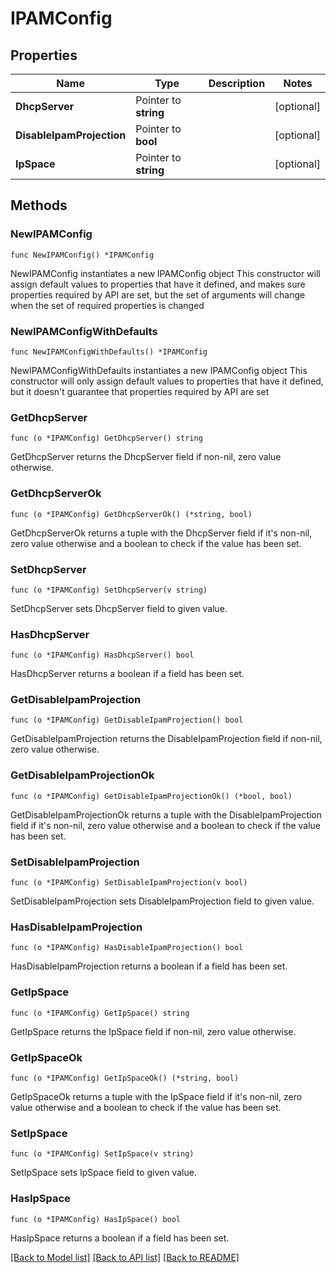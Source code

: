 # IPAMConfig

## Properties

Name | Type | Description | Notes
------------ | ------------- | ------------- | -------------
**DhcpServer** | Pointer to **string** |  | [optional] 
**DisableIpamProjection** | Pointer to **bool** |  | [optional] 
**IpSpace** | Pointer to **string** |  | [optional] 

## Methods

### NewIPAMConfig

`func NewIPAMConfig() *IPAMConfig`

NewIPAMConfig instantiates a new IPAMConfig object
This constructor will assign default values to properties that have it defined,
and makes sure properties required by API are set, but the set of arguments
will change when the set of required properties is changed

### NewIPAMConfigWithDefaults

`func NewIPAMConfigWithDefaults() *IPAMConfig`

NewIPAMConfigWithDefaults instantiates a new IPAMConfig object
This constructor will only assign default values to properties that have it defined,
but it doesn't guarantee that properties required by API are set

### GetDhcpServer

`func (o *IPAMConfig) GetDhcpServer() string`

GetDhcpServer returns the DhcpServer field if non-nil, zero value otherwise.

### GetDhcpServerOk

`func (o *IPAMConfig) GetDhcpServerOk() (*string, bool)`

GetDhcpServerOk returns a tuple with the DhcpServer field if it's non-nil, zero value otherwise
and a boolean to check if the value has been set.

### SetDhcpServer

`func (o *IPAMConfig) SetDhcpServer(v string)`

SetDhcpServer sets DhcpServer field to given value.

### HasDhcpServer

`func (o *IPAMConfig) HasDhcpServer() bool`

HasDhcpServer returns a boolean if a field has been set.

### GetDisableIpamProjection

`func (o *IPAMConfig) GetDisableIpamProjection() bool`

GetDisableIpamProjection returns the DisableIpamProjection field if non-nil, zero value otherwise.

### GetDisableIpamProjectionOk

`func (o *IPAMConfig) GetDisableIpamProjectionOk() (*bool, bool)`

GetDisableIpamProjectionOk returns a tuple with the DisableIpamProjection field if it's non-nil, zero value otherwise
and a boolean to check if the value has been set.

### SetDisableIpamProjection

`func (o *IPAMConfig) SetDisableIpamProjection(v bool)`

SetDisableIpamProjection sets DisableIpamProjection field to given value.

### HasDisableIpamProjection

`func (o *IPAMConfig) HasDisableIpamProjection() bool`

HasDisableIpamProjection returns a boolean if a field has been set.

### GetIpSpace

`func (o *IPAMConfig) GetIpSpace() string`

GetIpSpace returns the IpSpace field if non-nil, zero value otherwise.

### GetIpSpaceOk

`func (o *IPAMConfig) GetIpSpaceOk() (*string, bool)`

GetIpSpaceOk returns a tuple with the IpSpace field if it's non-nil, zero value otherwise
and a boolean to check if the value has been set.

### SetIpSpace

`func (o *IPAMConfig) SetIpSpace(v string)`

SetIpSpace sets IpSpace field to given value.

### HasIpSpace

`func (o *IPAMConfig) HasIpSpace() bool`

HasIpSpace returns a boolean if a field has been set.


[[Back to Model list]](../README.md#documentation-for-models) [[Back to API list]](../README.md#documentation-for-api-endpoints) [[Back to README]](../README.md)


